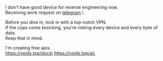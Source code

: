 I don't have good device for reverse engineering now.\
Receiving work request on [telegram](https://t.me/qualified_x).\

Before you dive in, lock in with a top-notch VPN.\
If the cops come knocking, you're risking every device and every byte of data.\
Keep that in mind.

I'm creating free apis.\
https://voids.top/docs\
https://voids.top/ai\
